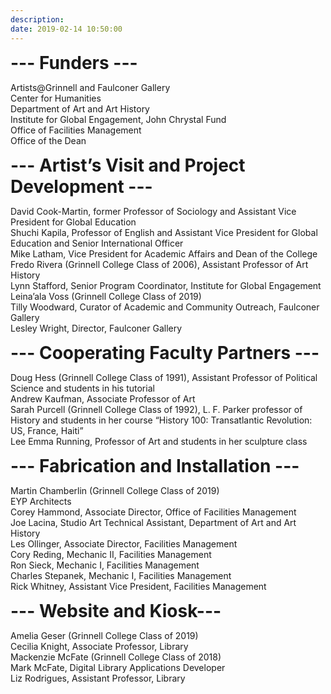 ```yaml
---
description:
date: 2019-02-14 10:50:00
---
```


<span style="text-align:center; font-size:2em; font-weight:bold;">--- Funders ---</span>

Artists@Grinnell and Faulconer Gallery  
Center for Humanities  
Department of Art and Art History  
Institute for Global Engagement, John Chrystal Fund  
Office of Facilities Management  
Office of the Dean  

<span style="text-align:center; font-size:2em; font-weight:bold;">--- Artist’s Visit and Project Development ---</span>

David Cook-Martin, former Professor of Sociology and Assistant Vice President for Global Education  
Shuchi Kapila, Professor of English and Assistant Vice President for Global Education and Senior International Officer  
Mike Latham, Vice President for Academic Affairs and Dean of the College  
Fredo Rivera (Grinnell College Class of 2006), Assistant Professor of Art History  
Lynn Stafford, Senior Program Coordinator, Institute for Global Engagement  
Leina’ala Voss (Grinnell College Class of 2019)  
Tilly Woodward, Curator of Academic and Community Outreach, Faulconer Gallery  
Lesley Wright, Director, Faulconer Gallery  

<span style="text-align:center; font-size:2em; font-weight:bold;">--- Cooperating Faculty Partners ---</span>

Doug Hess (Grinnell College Class of 1991), Assistant Professor of Political Science and students in his tutorial  
Andrew Kaufman, Associate Professor of Art  
Sarah Purcell (Grinnell College Class of 1992), L. F. Parker professor of History and students in her course “History 100: Transatlantic Revolution: US, France, Haiti”  
Lee Emma Running, Professor of Art and students in her sculpture class  

<span style="text-align:center; font-size:2em; font-weight:bold;">--- Fabrication and Installation ---</span>

Martin Chamberlin (Grinnell College Class of 2019)  
EYP Architects  
Corey Hammond, Associate Director, Office of Facilities Management  
Joe Lacina, Studio Art Technical Assistant, Department of Art and Art History  
Les Ollinger, Associate Director, Facilities Management  
Cory Reding, Mechanic II, Facilities Management  
Ron Sieck, Mechanic I, Facilities Management  
Charles Stepanek, Mechanic I, Facilities Management  
Rick Whitney, Assistant Vice President, Facilities Management  

<span style="text-align:center; font-size:2em; font-weight:bold;">--- Website and Kiosk---</span>

Amelia Geser (Grinnell College Class of 2019)  
Cecilia Knight, Associate Professor, Library  
Mackenzie McFate (Grinnell College Class of 2018)  
Mark McFate, Digital Library Applications Developer  
Liz Rodrigues, Assistant Professor, Library  
